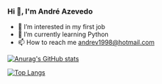 
 ### Hi 👋, I'm André Azevedo

- 👀 I’m interested in my first job
- 🌱 I’m currently learning Python
- 📫 How to reach me andrev1998@hotmail.com

<!---
andreeviictor1/andreeviictor1 is a ✨ special ✨ repository because its `README.md` (this file) appears on your GitHub profile.
You can click the Preview link to take a look at your changes.
--->
[![Anurag's GitHub stats](https://github-readme-stats.vercel.app/api?username=andreeviictor1)](https://github.com/anuraghazra/github-readme-stats)


[![Top Langs](https://github-readme-stats.vercel.app/api/top-langs/?username=andreeviictor1)](https://github.com/anuraghazra/github-readme-stats)
